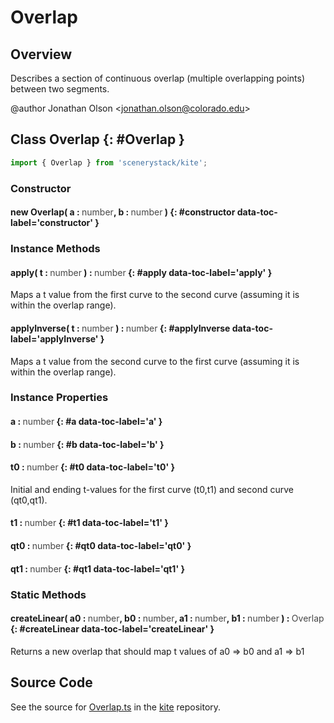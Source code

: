 # Overlap

## Overview

Describes a section of continuous overlap (multiple overlapping points) between two segments.

@author Jonathan Olson &lt;jonathan.olson@colorado.edu&gt;

## Class Overlap {: #Overlap }


```js
import { Overlap } from 'scenerystack/kite';
```
### Constructor

#### new Overlap( a : <span style="font-weight: 400; opacity: 80%;">number</span>, b : <span style="font-weight: 400; opacity: 80%;">number</span> ) {: #constructor data-toc-label='constructor' }

### Instance Methods

#### apply( t : <span style="font-weight: 400; opacity: 80%;">number</span> ) : <span style="font-weight: 400; opacity: 80%;">number</span> {: #apply data-toc-label='apply' }

Maps a t value from the first curve to the second curve (assuming it is within the overlap range).

#### applyInverse( t : <span style="font-weight: 400; opacity: 80%;">number</span> ) : <span style="font-weight: 400; opacity: 80%;">number</span> {: #applyInverse data-toc-label='applyInverse' }

Maps a t value from the second curve to the first curve (assuming it is within the overlap range).

### Instance Properties

#### a : <span style="font-weight: 400; opacity: 80%;">number</span> {: #a data-toc-label='a' }

#### b : <span style="font-weight: 400; opacity: 80%;">number</span> {: #b data-toc-label='b' }

#### t0 : <span style="font-weight: 400; opacity: 80%;">number</span> {: #t0 data-toc-label='t0' }

Initial and ending t-values for the first curve (t0,t1) and second curve (qt0,qt1).

#### t1 : <span style="font-weight: 400; opacity: 80%;">number</span> {: #t1 data-toc-label='t1' }

#### qt0 : <span style="font-weight: 400; opacity: 80%;">number</span> {: #qt0 data-toc-label='qt0' }

#### qt1 : <span style="font-weight: 400; opacity: 80%;">number</span> {: #qt1 data-toc-label='qt1' }

### Static Methods

#### createLinear( a0 : <span style="font-weight: 400; opacity: 80%;">number</span>, b0 : <span style="font-weight: 400; opacity: 80%;">number</span>, a1 : <span style="font-weight: 400; opacity: 80%;">number</span>, b1 : <span style="font-weight: 400; opacity: 80%;">number</span> ) : <span style="font-weight: 400; opacity: 80%;">Overlap</span> {: #createLinear data-toc-label='createLinear' }

Returns a new overlap that should map t values of a0 =&gt; b0 and a1 =&gt; b1



## Source Code

See the source for [Overlap.ts](https://github.com/phetsims/kite/blob/main/js/util/Overlap.ts) in the [kite](https://github.com/phetsims/kite) repository.
